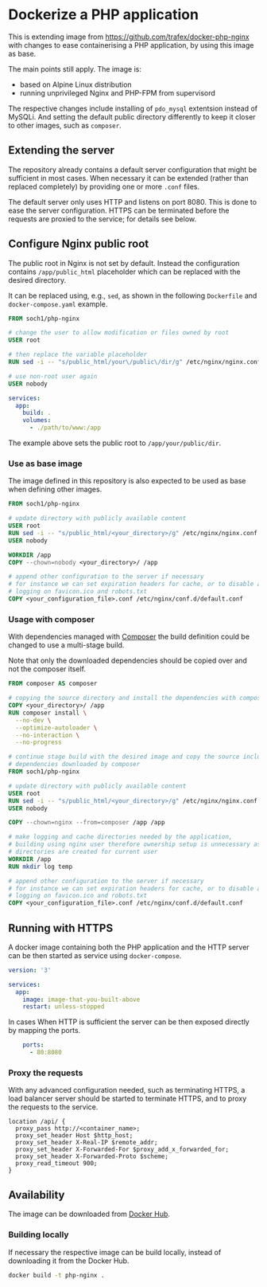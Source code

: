 # Dockerize a PHP application

This is extending image from https://github.com/trafex/docker-php-nginx with
changes to ease containerising a PHP application, by using this image as base.

The main points still apply. The image is:

* based on Alpine Linux distribution
* running unprivileged Nginx and PHP-FPM from supervisord

The respective changes include installing of `pdo_mysql` extentsion instead of
MySQLi. And setting the default public directory differently to keep it closer
to other images, such as `composer`.

## Extending the server

The repository already contains a default server configuration that might be
sufficient in most cases. When necessary it can be extended (rather than
replaced completely) by providing one or more `.conf` files.

The default server only uses HTTP and listens on port 8080. This is done to ease
the server configuration. HTTPS can be terminated before the requests are
proxied to the service; for details see below.

## Configure Nginx public root

The public root in Nginx is not set by default. Instead the configuration
contains `/app/public_html` placeholder which can be replaced with the desired
directory.

It can be replaced using, e.g., `sed`, as shown in the following `Dockerfile`
and `docker-compose.yaml` example.

```dockerfile
FROM soch1/php-nginx

# change the user to allow modification or files owned by root
USER root

# then replace the variable placeholder
RUN sed -i -- "s/public_html/your\/public\/dir/g" /etc/nginx/nginx.conf

# use non-root user again
USER nobody

```

```yaml
services:
  app:
    build: .
    volumes:
      - ./path/to/www:/app
```

The example above sets the public root to `/app/your/public/dir`.

### Use as base image

The image defined in this repository is also expected to be used as base when
defining other images.

```Dockerfile
FROM soch1/php-nginx

# update directory with publicly available content
USER root
RUN sed -i -- "s/public_html/<your_directory>/g" /etc/nginx/nginx.conf
USER nobody

WORKDIR /app
COPY --chown=nobody <your_directory>/ /app

# append other configuration to the server if necessary
# for instance we can set expiration headers for cache, or to disable access
# logging on favicon.ico and robots.txt
COPY <your_configuration_file>.conf /etc/nginx/conf.d/default.conf
```

### Usage with composer

With dependencies managed with [Composer](https://getcomposer.org/) the build
definition could be changed to use a multi-stage build.

Note that only the downloaded dependencies should be copied over and not the
composer itself.

```Dockerfile
FROM composer AS composer

# copying the source directory and install the dependencies with composer
COPY <your_directory>/ /app
RUN composer install \
  --no-dev \
  --optimize-autoloader \
  --no-interaction \
  --no-progress

# continue stage build with the desired image and copy the source including the
# dependencies downloaded by composer
FROM soch1/php-nginx

# update directory with publicly available content
USER root
RUN sed -i -- "s/public_html/<your_directory>/g" /etc/nginx/nginx.conf
USER nobody

COPY --chown=nginx --from=composer /app /app

# make logging and cache directories needed by the application,
# building using nginx user therefore ownership setup is unnecessary as the
# directories are created for current user
WORKDIR /app
RUN mkdir log temp

# append other configuration to the server if necessary
# for instance we can set expiration headers for cache, or to disable access
# logging on favicon.ico and robots.txt
COPY <your_configuration_file>.conf /etc/nginx/conf.d/default.conf
```

## Running with HTTPS

A docker image containing both the PHP application and the HTTP server can be
then started as service using `docker-compose`.

```yaml
version: '3'

services:
  app:
    image: image-that-you-built-above
    restart: unless-stopped
```

In cases When HTTP is sufficient the server can be then exposed directly by
mapping the ports.

```yaml
    ports:
      - 80:8080
```

### Proxy the requests

With any advanced configuration needed, such as terminating HTTPS, a load
balancer server should be started to terminate HTTPS, and to proxy the requests
to the service.

```
location /api/ {
  proxy_pass http://<container_name>;
  proxy_set_header Host $http_host;
  proxy_set_header X-Real-IP $remote_addr;
  proxy_set_header X-Forwarded-For $proxy_add_x_forwarded_for;
  proxy_set_header X-Forwarded-Proto $scheme;
  proxy_read_timeout 900;
}
```

## Availability

The image can be downloaded from [Docker Hub](https://hub.docker.com/r/soch1/php-nginx).

### Building locally

If necessary the respective image can be build locally, instead of downloading
it from the Docker Hub.

```bash
docker build -t php-nginx .
```
